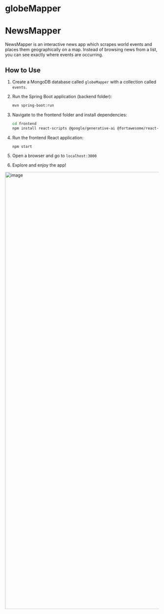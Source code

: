 # globeMapper

# NewsMapper

NewsMapper is an interactive news app which scrapes world events and places them geographically on a map. Instead of browsing news from a list, you can see exactly where events are occurring.

## How to Use

1. Create a MongoDB database called `globeMapper` with a collection called `events`.

2. Run the Spring Boot application (backend folder):
   ```bash
   mvn spring-boot:run
   ```

3. Navigate to the frontend folder and install dependencies:
   ```bash
   cd frontend
   npm install react-scripts @google/generative-ai @fortawesome/react-fontawesome @fortawesome/free-solid-svg-icons
   ```

4. Run the frontend React application:
   ```bash
   npm start
   ```

5. Open a browser and go to `localhost:3000`

6. Explore and enjoy the app!

<img width="1433" alt="image" src="https://github.com/user-attachments/assets/08c24c8d-9464-45f5-92e8-8f838d251448" />
